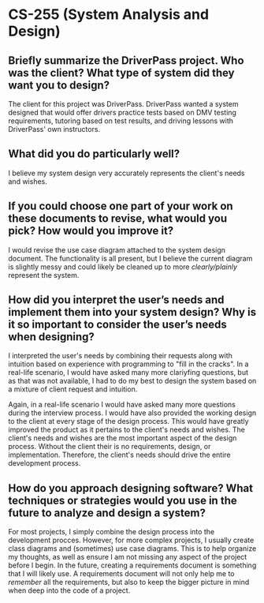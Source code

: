 # CS-255 (System Analysis and Design)

## Briefly summarize the DriverPass project. Who was the client? What type of system did they want you to design?
The client for this project was DriverPass. DriverPass wanted a system designed that would offer drivers practice tests based on DMV testing requirements, tutoring based on test results, and driving lessons with DriverPass' own instructors.  

## What did you do particularly well?
I believe my system design very accurately represents the client's needs and wishes.

## If you could choose one part of your work on these documents to revise, what would you pick? How would you improve it?
I would revise the use case diagram attached to the system design document. The functionality is all present, but I believe the current diagram is slightly messy and could likely be cleaned up to more _clearly/plainly_ represent the system. 

## How did you interpret the user’s needs and implement them into your system design? Why is it so important to consider the user’s needs when designing?
I interpreted the user's needs by combining their requests along with intuition based on experience with programming to "fill in the cracks". In a real-life scenario, I would have asked many more clariyfing questions, but as that was not available, I had to do my best to design the system based on a mixture of client request and intuition. 

Again, in a real-life scenario I would have asked many more questions during the interview process. I would have also provided the working design to the client at every stage of the design process. This would have greatly improved the product as it pertains to the client's needs and wishes. The client's needs and wishes are the most important aspect of the design process. Without the client their is no requirements, design, or implementation. Therefore, the client's needs should drive the entire development process. 

## How do you approach designing software? What techniques or strategies would you use in the future to analyze and design a system?
For most projects, I simply combine the design process into the development procces. However, for more complex projects, I usually create class diagrams and (sometimes) use case diagrams. This is to help organize my thoughts, as well as ensure I am not missing any aspect of the project before I begin. In the future, creating a requirements document is something that I will likely use. A requirements document will not only help me to _remember_ all the requirements, but also to keep the bigger picture in mind when deep into the code of a project. 
